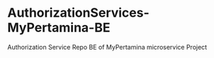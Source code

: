 # AuthorizationServices-MyPertamina-BE
Authorization Service Repo BE of MyPertamina microservice Project
